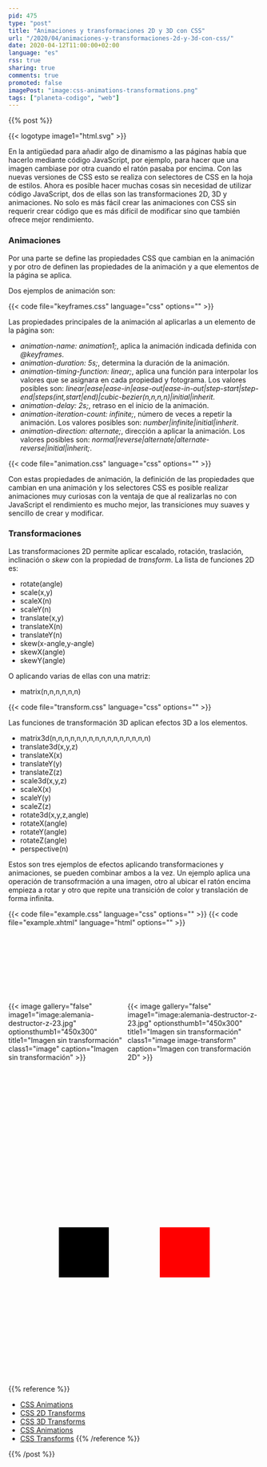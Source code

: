 ```yaml
---
pid: 475
type: "post"
title: "Animaciones y transformaciones 2D y 3D con CSS"
url: "/2020/04/animaciones-y-transformaciones-2d-y-3d-con-css/"
date: 2020-04-12T11:00:00+02:00
language: "es"
rss: true
sharing: true
comments: true
promoted: false
imagePost: "image:css-animations-transformations.png"
tags: ["planeta-codigo", "web"]
---
```


{{% post %}}

{{< logotype image1="html.svg" >}}

En la antigüedad para añadir algo de dinamismo a las páginas había que hacerlo mediante código JavaScript, por ejemplo, para hacer que una imagen cambiase por otra cuando el ratón pasaba por encima. Con las nuevas versiones de CSS esto se realiza con selectores de CSS en la hoja de estilos. Ahora es posible hacer muchas cosas sin necesidad de utilizar código JavaScript, dos de ellas son las transformaciones 2D, 3D y animaciones. No solo es más fácil crear las animaciones con CSS sin requerir crear código que es más difícil de modificar sino que también ofrece mejor rendimiento.

### Animaciones

Por una parte se define las propiedades CSS que cambian en la animación y por otro de definen las propiedades de la animación y a que elementos de la página se aplica.

Dos ejemplos de animación son:

{{< code file="keyframes.css" language="css" options="" >}}

Las propiedades principales de la animación al aplicarlas a un elemento de la página son:

* _animation-name: animation1;_, aplica la animación indicada definida con _@keyframes_.
* _animation-duration: 5s;_, determina la duración de la animación.
* _animation-timing-function: linear;_, aplica una función para interpolar los valores que se asignara en cada propiedad y fotograma. Los valores posibles son: _linear|ease|ease-in|ease-out|ease-in-out|step-start|step-end|steps(int,start|end)|cubic-bezier(n,n,n,n)|initial|inherit_.
* _animation-delay: 2s;_, retraso en el inicio de la animación.
* _animation-iteration-count: infinite;_, número de veces a repetir la animación. Los valores posibles son: _number|infinite|initial|inherit_.
* _animation-direction: alternate;_, dirección a aplicar la animación. Los valores posibles son: _normal|reverse|alternate|alternate-reverse|initial|inherit;_.

{{< code file="animation.css" language="css" options="" >}}

Con estas propiedades de animación, la definición de las propiedades que cambian en una animación y los selectores CSS es posible realizar animaciones muy curiosas con la ventaja de que al realizarlas no con JavaScript el rendimiento es mucho mejor, las transiciones muy suaves y sencillo de crear y modificar.

### Transformaciones

Las transformaciones 2D permite aplicar escalado, rotación, traslación, inclinación o _skew_ con la propiedad de _transform_. La lista de funciones 2D es:

* rotate(angle)
* scale(x,y)
* scaleX(n)
* scaleY(n)
* translate(x,y)
* translateX(n)
* translateY(n)
* skew(x-angle,y-angle)
* skewX(angle)
* skewY(angle)

O aplicando varias de ellas con una matriz:

* matrix(n,n,n,n,n,n)

{{< code file="transform.css" language="css" options="" >}}

Las funciones de transformación 3D aplican efectos 3D a los elementos.

* matrix3d(n,n,n,n,n,n,n,n,n,n,n,n,n,n,n,n)
* translate3d(x,y,z)
* translateX(x)
* translateY(y)
* translateZ(z)
* scale3d(x,y,z)
* scaleX(x)
* scaleY(y)
* scaleZ(z)
* rotate3d(x,y,z,angle)
* rotateX(angle)
* rotateY(angle)
* rotateZ(angle)
* perspective(n)

Estos son tres ejemplos de efectos aplicando transformaciones y animaciones, se pueden combinar ambos a la vez. Un ejemplo aplica una operación de transofrmación a una imagen, otro al ubicar el ratón encima empieza a rotar y otro que repite una transición de color y translación de forma infinita.

{{< code file="example.css" language="css" options="" >}}
{{< code file="example.xhtml" language="html" options="" >}}

<div style="display: flex; justify-content: space-evenly; margin-top: 150px; height: 300px;">
    <div>
        {{< image
            gallery="false"
            image1="image:alemania-destructor-z-23.jpg" optionsthumb1="450x300" title1="Imagen sin transformación" class1="image"
            caption="Imagen sin transformación" >}}
    </div>
    <div>
        {{< image
            gallery="false"
            image1="image:alemania-destructor-z-23.jpg" optionsthumb1="450x300" title1="Imagen sin transformación" class1="image image-transform"
            caption="Imagen con transformación 2D" >}}
    </div>
</div>

<div style="display: flex; justify-content: space-evenly; margin-top: 150px; height: 300px;">
    <div class="box-transform"></div>
    <div class="box-animation"></div>
</div>

<style type="text/css">
    @keyframes animation {
        0%   {background-color: red; left: 0px; top: 0px;}
        25%  {background-color: yellow; left: 200px; top: 0px;}
        50%  {background-color: blue; left: 200px; top: 200px;}
        75%  {background-color: green; left: 0px; top: 200px;}
        100% {background-color: red; left: 0px; top: 0px;}
    }

    @keyframes transform {
        from { transform: rotate(0deg) }
        to { transform: rotate(360deg) }
    }

    div.box-animation {
        width: 100px;
        height: 100px;
        background-color: red;
        position: relative;

        animation-name: animation;
        animation-duration: 5s;
        animation-timing-function: linear;
        animation-delay: 2s;
        animation-iteration-count: infinite;
        animation-direction: alternate;
    }

    img.image {
        height: 250px;
        background-color: green;
    }

    img.image-transform {
        transform: skewY(25deg);
    }

    div.box-transform {
        width: 100px;
        height: 100px;
        background-color: black;
    }

    div.box-transform:hover {
        animation-name: transform;
        animation-duration: 3s;
        animation-timing-function: ease-in-out;
        animation-iteration-count: infinite;
    }
</style>

{{% reference %}}
* [CSS Animations](https://www.w3schools.com/css/css3_animations.asp)
* [CSS 2D Transforms](https://www.w3schools.com/css/css3_2dtransforms.asp)
* [CSS 3D Transforms](https://www.w3schools.com/css/css3_3dtransforms.asp)
* [CSS Animations](https://developer.mozilla.org/en-US/docs/Web/CSS/CSS_Animations)
* [CSS Transforms](https://developer.mozilla.org/es/docs/Web/CSS/CSS_Transforms)
{{% /reference %}}

{{% /post %}}
